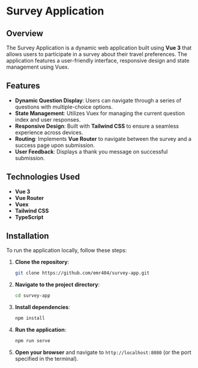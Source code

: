 # Survey Application

## Overview
The Survey Application is a dynamic web application built using **Vue 3** that allows users to participate in a 
survey about their travel preferences. The application features a user-friendly interface, 
responsive design and state management using Vuex.

## Features
- **Dynamic Question Display**: Users can navigate through a series of questions with multiple-choice options.
- **State Management**: Utilizes Vuex for managing the current question index and user responses.
- **Responsive Design**: Built with **Tailwind CSS** to ensure a seamless experience across devices.
- **Routing**: Implements **Vue Router** to navigate between the survey and a success page upon submission.
- **User Feedback**: Displays a thank you message on successful submission.

## Technologies Used
- **Vue 3**
- **Vue Router**
- **Vuex**
- **Tailwind CSS**
- **TypeScript**

## Installation

To run the application locally, follow these steps:

1. **Clone the repository**:
   ```bash
   git clone https://github.com/emr404/survey-app.git
   ```

2. **Navigate to the project directory**:
   ```bash
   cd survey-app
   ```

3. **Install dependencies**:
   ```bash
   npm install
   ```

4. **Run the application**:
   ```bash
   npm run serve
   ```

5. **Open your browser** and navigate to `http://localhost:8080` (or the port specified in the terminal).